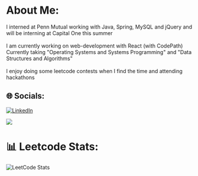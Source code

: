 # About Me:
I interned at Penn Mutual working with Java, Spring, MySQL and jQuery and will be interning at Capital One this summer<br><br>I am currently working on web-development with React (with CodePath)<br>Currently taking "Operating Systems and Systems Programming" and "Data Structures and Algorithms"<br><br>I enjoy doing some leetcode contests when I find the time and attending hackathons


## 🌐 Socials:
[![LinkedIn](https://img.shields.io/badge/LinkedIn-%230077B5.svg?logo=linkedin&logoColor=white)](https://linkedin.com/in/andriyluchko) 

![](https://github-readme-stats.vercel.app/api/top-langs/?username=Andriy-Luchko&theme=dark&hide_border=false&include_all_commits=true&count_private=true&layout=compact)
# 📊 Leetcode Stats:
![LeetCode Stats](https://leetcard.jacoblin.cool/AndriyLu?theme=dark&font=Timmana&ext=heatmap) 
<!-- Proudly created with GPRM ( https://gprm.itsvg.in ) -->
